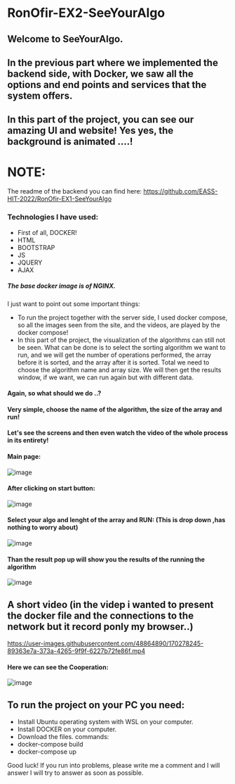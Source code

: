 # RonOfir-EX2-SeeYourAlgo

## Welcome to SeeYourAlgo.
## In the previous part where we implemented the backend side, with Docker, we saw all the options and end points and services that the system offers.
## In this part of the project, you can see our amazing UI and website! Yes yes, the background is animated ....!

# NOTE:
The readme of the backend you can find here:
https://github.com/EASS-HIT-2022/RonOfir-EX1-SeeYourAlgo


### Technologies I have used:
- First of all, DOCKER!
- HTML
- BOOTSTRAP
- JS
- JQUERY
- AJAX
 ##### The base docker image is of NGINX.

I just want to point out some important things:
+ To run the project together with the server side, I used docker compose, so all the images seen from the site, and the videos, are played by the docker compose!
+ In this part of the project, the visualization of the algorithms can still not be seen.
What can be done is to select the sorting algorithm we want to run, and we will get the number of operations performed, the array before it is sorted, and the array after it is sorted. Total we need to choose the algorithm name and array size.
We will then get the results window, if we want, we can run again but with different data.


#### Again, so what should we do ..?
#### Very simple, choose the name of the algorithm, the size of the array and run!
#### Let's see the screens and then even watch the video of the whole process in its entirety!

#### Main page:

![image](https://user-images.githubusercontent.com/48864890/170272965-f0162180-0a79-4d97-a2ec-0e5aa77bc567.png)

#### After clicking on start button:

![image](https://user-images.githubusercontent.com/48864890/170273103-4a88e36c-4130-41cb-872b-40e6dedfed81.png)

#### Select your algo and lenght of the array and RUN: (This is drop down ,has nothing to worry about)

![image](https://user-images.githubusercontent.com/48864890/170273385-76199c5c-4cc2-4d3e-a020-5775f2ea592e.png)

#### Than the result pop up will show you the results of the running the algorithm

![image](https://user-images.githubusercontent.com/48864890/170273673-32a73892-7369-4711-84e4-41910c2bd53b.png)


## A short video (in the videp i wanted to present the docker file and the connections to the network but it record ponly my browser..) 



https://user-images.githubusercontent.com/48864890/170278245-89363e7a-373a-4265-9f9f-6227b72fe86f.mp4



#### Here we can see the Cooperation: 
![image](https://user-images.githubusercontent.com/48864890/170273898-a7b7df62-4b35-44ea-a00d-3565874ad4ff.png)


## To run the project on your PC you need:
- Install Ubuntu operating system with WSL on your computer.
- Install DOCKER on your computer.
- Download the files.
commands:
- docker-compose build
- docker-compose up

Good luck!
If you run into problems, please write me a comment and I will answer I will try to answer as soon as possible.




